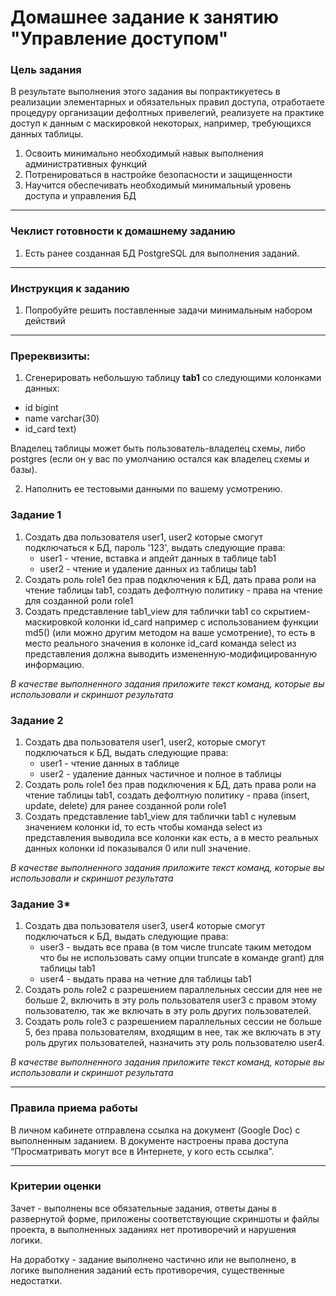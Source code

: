 # Домашнее задание к занятию "Управление доступом"

### Цель задания

В результате выполнения этого задания вы попрактикуетесь в реализации элементарных и обязательных правил доступа, отработаете процедуру организации дефолтных привелегий, реализуете на практике доступ к данным с маскировкой некоторых, например, требующихся данных таблицы.

1. Освоить минимально необходимый навык выполнения административных функций
2. Потренироваться в настройке безопасности и защищенности
3. Научится обеспечивать необходимый минимальный уровень доступа и управления БД

------

### Чеклист готовности к домашнему заданию

1. Есть ранее созданная БД PostgreSQL для выполнения заданий.

------

### Инструкция к заданию

1. Попробуйте решить поставленные задачи минимальным набором действий

------

### Пререквизиты: 

1. Сгенерировать небольшую таблицу **tab1** со следующими колонками данных:
- id bigint 
- name varchar(30) 
- id_card text)  

Владелец таблицы может быть пользователь-владелец схемы, либо postgres (если он у вас по умолчанию остался как владелец схемы и базы).   

2. Наполнить ее тестовыми данными по вашему усмотрению.

### Задание 1

1. Создать два пользователя user1, user2 которые смогут подключаться к БД, пароль '123', выдать следующие права:
      - user1 - чтение, вставка и апдейт данных в таблице tab1
      - user2 - чтение и удаление данных из таблицы tab1
2. Создать роль role1 без прав подключения к БД, дать права роли на чтение таблицы tab1,
   создать дефолтную политику - права на чтение для созданной роли role1 
3. Создать представление tab1_view для таблички tab1 со скрытием-маскировкой колонки id_card например с использованием функции md5() (или можно другим методом на ваше усмотрение), то есть в место реального значения в колонке id_card команда select из представления должна выводить измененную-модифицированную информацию.

*В качестве выполненного задания приложите текст команд, которые вы использовали и скриншот результата*

### Задание 2

1. Создать два пользователя user1, user2, которые смогут подключаться к БД, выдать следующие права:
      - user1 - чтение данных в таблице
      - user2 - удаление данных частичное и полное в таблицы
2. Создать роль role1 без прав подключения к БД, дать права роли на чтение таблицы tab1,
   создать дефолтную политику - права (insert, update, delete) для ранее созданной роли role1
3. Создать представление tab1_view для таблички tab1 с нулевым значением колонки id, то есть чтобы команда select из представления выводила все колонки как есть, а в место реальных данных колонки id показывался 0 или null значение.

*В качестве выполненного задания приложите текст команд, которые вы использовали и скриншот результата*

### Задание 3*

1. Создать два пользователя user3, user4 которые смогут подключаться к БД, выдать следующие права:
      - user3 - выдать все права (в том числе truncate таким методом что бы не использовать саму опции truncate в команде grant) для таблицы tab1
      - user4 - выдать права на четние для таблицы tab1
2. Создать роль role2 с разрешением параллельных сессии для нее не больше 2, включить в эту роль пользователя user3 с правом этому пользователю, так же включать в эту роль других пользователей.
3. Создать роль role3 c разрешением параллельных сессии не больше 5, без права пользователям, входящим в нее, так же включать в эту роль других пользователей, назначить эту роль пользователю user4.

*В качестве выполненного задания приложите текст команд, которые вы использовали и скриншот результата*

------

### Правила приема работы

В личном кабинете отправлена ссылка на документ (Google Doc) с выполненным заданием. В документе настроены права доступа “Просматривать могут все в Интернете, у кого есть ссылка”.

------

### Критерии оценки

Зачет - выполнены все обязательные задания, ответы даны в развернутой форме, приложены соответствующие скриншоты и файлы проекта, в выполненных заданиях нет противоречий и нарушения логики.

На доработку - задание выполнено частично или не выполнено, в логике выполнения заданий есть противоречия, существенные недостатки.
